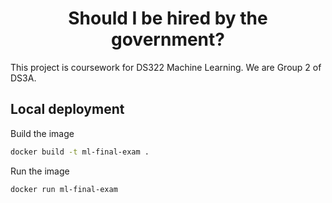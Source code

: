 <h1 align="center">Should I be hired by the government?</h1>

This project is coursework for DS322 Machine Learning.
We are Group 2 of DS3A.


## Local deployment
Build the image
```bash
docker build -t ml-final-exam .
```

Run the image
```bash
docker run ml-final-exam
```
